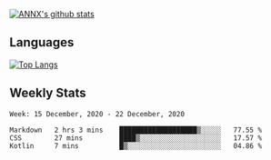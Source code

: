 [![ANNX's github stats](https://github-readme-stats.vercel.app/api?username=NXAN2901&count_private=true&show_icons=true&theme=vue)](https://github.com/NXAN2901)

## Languages
[![Top Langs](https://github-readme-stats.vercel.app/api/top-langs/?username=NXAN2901)](https://github.com/NXAN2901)

## Weekly Stats
<!--START_SECTION:waka-->
```text
Week: 15 December, 2020 - 22 December, 2020

Markdown   2 hrs 3 mins    ███████████████████▒░░░░░   77.55 % 
CSS        27 mins         ████▒░░░░░░░░░░░░░░░░░░░░   17.57 % 
Kotlin     7 mins          █▒░░░░░░░░░░░░░░░░░░░░░░░   04.86 % 
```
<!--END_SECTION:waka-->
